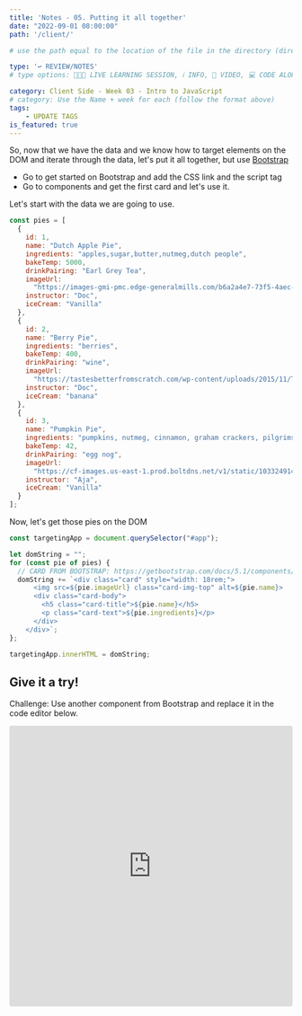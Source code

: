 ```yaml
---
title: 'Notes - 05. Putting it all together'
date: "2022-09-01 08:00:00"
path: '/client/'

# use the path equal to the location of the file in the directory (directory structure)

type: '↩️ REVIEW/NOTES'
# type options: 👩🏽‍🏫 LIVE LEARNING SESSION, ℹ️ INFO, 🎥 VIDEO, 💻 CODE ALONG, 🥼LAB, ↩️ REVIEW/NOTES, 👥 GROUP LEARNING, 👷🏼‍♂️ GROUP PROJECT, 🧠 ASSESSMENT, 📝 ASSIGNMENT

category: Client Side - Week 03 - Intro to JavaScript
# category: Use the Name + week for each (follow the format above)
tags: 
    - UPDATE TAGS
is_featured: true
---
```

So, now that we have the data and we know how to target elements on the DOM and iterate through the data, let's put it all together, but use [Bootstrap](https://getbootstrap.com/)

- Go to get started on Bootstrap and add the CSS link and the script tag
- Go to components and get the first card and let's use it.

Let's start with the data we are going to use.

```js
const pies = [
  {
    id: 1,
    name: "Dutch Apple Pie",
    ingredients: "apples,sugar,butter,nutmeg,dutch people",
    bakeTemp: 5000,
    drinkPairing: "Earl Grey Tea",
    imageUrl:
      "https://images-gmi-pmc.edge-generalmills.com/b6a2a4e7-73f5-4aec-9bb6-f2b5054d65e6.jpg",
    instructor: "Doc",
    iceCream: "Vanilla"
  },
  {
    id: 2,
    name: "Berry Pie",
    ingredients: "berries",
    bakeTemp: 400,
    drinkPairing: "wine",
    imageUrl:
      "https://tastesbetterfromscratch.com/wp-content/uploads/2015/11/Triple_Berry_Pie8.jpg",
    instructor: "Doc",
    iceCream: "banana"
  },
  {
    id: 3,
    name: "Pumpkin Pie",
    ingredients: "pumpkins, nutmeg, cinnamon, graham crackers, pilgrims",
    bakeTemp: 42,
    drinkPairing: "egg nog",
    imageUrl:
      "https://cf-images.us-east-1.prod.boltdns.net/v1/static/1033249144001/22a0c25d-2fee-415c-a4e7-91d008e276bb/a904f3e2-3cd9-40d6-ace9-f8dbd2d616cd/1280x720/match/image.jpg",
    instructor: "Aja",
    iceCream: "Vanilla"
  }
];
```

Now, let's get those pies on the DOM
```js
const targetingApp = document.querySelector("#app");

let domString = "";
for (const pie of pies) {
  // CARD FROM BOOTSTRAP: https://getbootstrap.com/docs/5.1/components/card/#example Removed the button
  domString += `<div class="card" style="width: 18rem;">
      <img src=${pie.imageUrl} class="card-img-top" alt=${pie.name}>
      <div class="card-body">
        <h5 class="card-title">${pie.name}</h5>
        <p class="card-text">${pie.ingredients}</p>
      </div>
    </div>`;
};

targetingApp.innerHTML = domString;
```

## Give it a try!
Challenge: Use another component from Bootstrap and replace it in the code editor below.


<iframe src="https://codesandbox.io/embed/put-it-together-jmwm1w?fontsize=14&hidenavigation=1&module=%2Fsrc%2Findex.js&theme=dark"
     style="width:100%; height:500px; border:0; border-radius: 4px; overflow:hidden;"
     title="Put it together"
     allow="accelerometer; ambient-light-sensor; camera; encrypted-media; geolocation; gyroscope; hid; microphone; midi; payment; usb; vr; xr-spatial-tracking"
     sandbox="allow-forms allow-modals allow-popups allow-presentation allow-same-origin allow-scripts"
   ></iframe>
